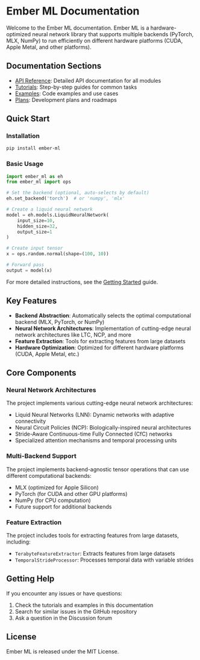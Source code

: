 # Ember ML Documentation

Welcome to the Ember ML documentation. Ember ML is a hardware-optimized neural network library that supports multiple backends (PyTorch, MLX, NumPy) to run efficiently on different hardware platforms (CUDA, Apple Metal, and other platforms).

## Documentation Sections

- [API Reference](api/index.md): Detailed API documentation for all modules
- [Tutorials](tutorials/index.md): Step-by-step guides for common tasks
- [Examples](examples/index.md): Code examples and use cases
- [Plans](plans/): Development plans and roadmaps

## Quick Start

### Installation

```bash
pip install ember-ml
```

### Basic Usage

```python
import ember_ml as eh
from ember_ml import ops

# Set the backend (optional, auto-selects by default)
eh.set_backend('torch')  # or 'numpy', 'mlx'

# Create a liquid neural network
model = eh.models.LiquidNeuralNetwork(
    input_size=10,
    hidden_size=32,
    output_size=1
)

# Create input tensor
x = ops.random.normal(shape=(100, 10))

# Forward pass
output = model(x)
```

For more detailed instructions, see the [Getting Started](tutorials/getting_started.md) guide.

## Key Features

- **Backend Abstraction**: Automatically selects the optimal computational backend (MLX, PyTorch, or NumPy)
- **Neural Network Architectures**: Implementation of cutting-edge neural network architectures like LTC, NCP, and more
- **Feature Extraction**: Tools for extracting features from large datasets
- **Hardware Optimization**: Optimized for different hardware platforms (CUDA, Apple Metal, etc.)

## Core Components

### Neural Network Architectures

The project implements various cutting-edge neural network architectures:

- Liquid Neural Networks (LNN): Dynamic networks with adaptive connectivity
- Neural Circuit Policies (NCP): Biologically-inspired neural architectures
- Stride-Aware Continuous-time Fully Connected (CfC) networks
- Specialized attention mechanisms and temporal processing units

### Multi-Backend Support

The project implements backend-agnostic tensor operations that can use different computational backends:

- MLX (optimized for Apple Silicon)
- PyTorch (for CUDA and other GPU platforms)
- NumPy (for CPU computation)
- Future support for additional backends

### Feature Extraction

The project includes tools for extracting features from large datasets, including:

- `TerabyteFeatureExtractor`: Extracts features from large datasets
- `TemporalStrideProcessor`: Processes temporal data with variable strides

## Getting Help

If you encounter any issues or have questions:

1. Check the tutorials and examples in this documentation
2. Search for similar issues in the GitHub repository
3. Ask a question in the Discussion forum

## License

Ember ML is released under the MIT License.
